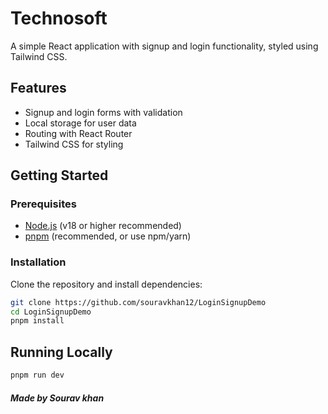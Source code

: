 # Technosoft

A simple React application with signup and login functionality, styled using Tailwind CSS.

## Features

- Signup and login forms with validation
- Local storage for user data
- Routing with React Router
- Tailwind CSS for styling

## Getting Started

### Prerequisites

- [Node.js](https://nodejs.org/) (v18 or higher recommended)
- [pnpm](https://pnpm.io/) (recommended, or use npm/yarn)

### Installation

Clone the repository and install dependencies:

```sh
git clone https://github.com/souravkhan12/LoginSignupDemo
cd LoginSignupDemo
pnpm install
```

## Running Locally 

```sh 
pnpm run dev 
```

##### Made by Sourav khan 